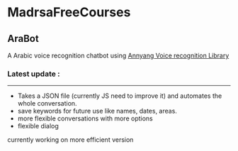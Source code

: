 # MadrsaFreeCourses
##  AraBot
A Arabic voice recognition chatbot using [Annyang Voice recognition Library](https://www.talater.com/annyang/)

### Latest update :
----
- Takes a JSON file (currently JS need to improve it) and automates the whole conversation.
- save keywords for future use like names, dates, areas.
- more flexible conversations with more options
- flexible dialog
 
currently working on more efficient version
